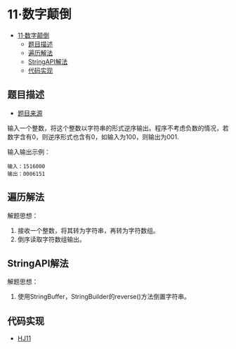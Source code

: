 # 11·数字颠倒

- [11·数字颠倒](#11数字颠倒)
  - [题目描述](#题目描述)
  - [遍历解法](#遍历解法)
  - [StringAPI解法](#stringapi解法)
  - [代码实现](#代码实现)

## 题目描述
- [题目来源](https://www.nowcoder.com/practice/ae809795fca34687a48b172186e3dafe?tpId=37&tqId=21234&rp=1&ru=/exam/oj/ta&qru=/exam/oj/ta&sourceUrl=%2Fexam%2Foj%2Fta%3FtpId%3D37&difficulty=undefined&judgeStatus=undefined&tags=&title=)

输入一个整数，将这个整数以字符串的形式逆序输出。程序不考虑负数的情况，若数字含有0，则逆序形式也含有0，如输入为100，则输出为001.

输入输出示例：
```text
输入：1516000
输出：0006151
```

## 遍历解法
解题思想：
1. 接收一个整数，将其转为字符串，再转为字符数组。
2. 倒序读取字符数组输出。

## StringAPI解法
解题思想：
1. 使用StringBuffer，StringBuilder的reverse()方法倒置字符串。

## 代码实现
- [HJ11](/src/main/java/com/lingy/nowcoder//hw/HJ11.java)
